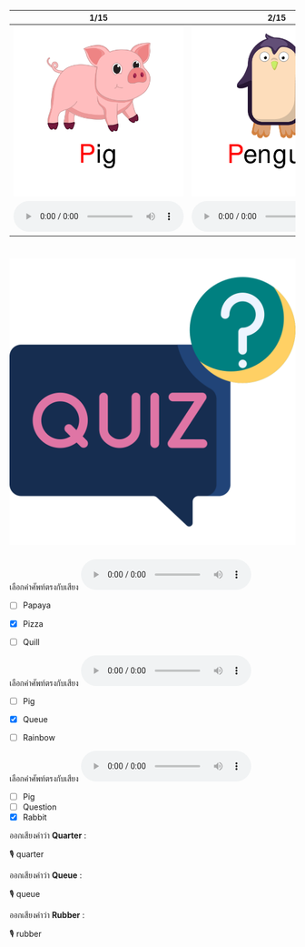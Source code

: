 <div class="carrousel">


|1/15|2/15|3/15|4/15|5/15|6/15|7/15|8/15|9/15|10/15|11/15|12/15|13/15|14/15|15/15|
| :----: | :----: | :----: | :----: | :----: | :----: | :----: | :----: | :----: | :----: | :----: | :----: | :----: | :----: | :----: |
|![](/media/img/P-Q-R__Pig.svg)|![](/media/img/P-Q-R__Penguin.svg)|![](/media/img/P-Q-R__Papaya.svg)|![](/media/img/P-Q-R__Pumpkin.svg)|![](/media/img/P-Q-R__Pizza.svg)|![](/media/img/P-Q-R__Queue.svg)|![](/media/img/P-Q-R__Queen.svg)|![](/media/img/P-Q-R__Question.svg)|![](/media/img/P-Q-R__Quarter.svg)|![](/media/img/P-Q-R__Quill.svg)|![](/media/img/P-Q-R__Rain.svg)|![](/media/img/P-Q-R__Rainbow.svg)|![](/media/img/P-Q-R__Rabbit.svg)|![](/media/img/P-Q-R__Rubber.svg)|![](/media/img/P-Q-R__Ruler.svg)|
|![](/media/audio/Pig.mp3)|![](/media/audio/Penguin.mp3)|![](/media/audio/Papaya.mp3)|![](/media/audio/Pumpkin.mp3)|![](/media/audio/Pizza.mp3)|![](/media/audio/Queue.mp3)|![](/media/audio/Queen.mp3)|![](/media/audio/Question.mp3)|![](/media/audio/Quarter.mp3)|![](/media/audio/Quill.mp3)|![](/media/audio/Rain.mp3)|![](/media/audio/Rainbow.mp3)|![](/media/audio/Rabbit.mp3)|![](/media/audio/Rubber.mp3)|![](/media/audio/Ruler.mp3)|

</div>



# ![icon](/media/icons/quiz.svg) 


 เลือกคำศัพท์ตรงกับเสียง ![](/media/audio/Pizza.mp3) 
 - [ ] Papaya
 - [x] Pizza
 - [ ] Quill


 เลือกคำศัพท์ตรงกับเสียง ![](/media/audio/Queue.mp3) 
 - [ ] Pig
 - [x] Queue
 - [ ] Rainbow


 เลือกคำศัพท์ตรงกับเสียง ![](/media/audio/Rabbit.mp3) 
 - [ ] Pig
 - [ ] Question
 - [x] Rabbit

ออกเสียงคำว่า **Quarter** :

🎙️ quarter

ออกเสียงคำว่า **Queue** :

🎙️ queue

ออกเสียงคำว่า **Rubber** :

🎙️ rubber

